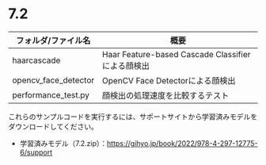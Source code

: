 # 7.2

| フォルダ/ファイル名  | 概要                                              |
| -------------------- | ------------------------------------------------- |
| haarcascade          | Haar Feature-based Cascade Classifierによる顔検出 |
| opencv_face_detector | OpenCV Face Detectorによる顔検出                  |
| performance_test.py  | 顔検出の処理速度を比較するテスト                  |

これらのサンプルコードを実行するには、サポートサイトから学習済みモデルをダウンロードしてください。  

* 学習済みモデル（7.2.zip）：https://gihyo.jp/book/2022/978-4-297-12775-6/support
